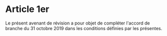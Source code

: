# Article 1er

  
Le présent avenant de révision a pour objet de compléter l'accord de branche du 31 octobre 2019 dans les conditions définies par les présentes.

